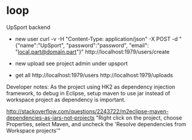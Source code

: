 # loop
UpSport backend

- new user
curl -v -H "Content-Type: application/json" -X POST -d "{\"name\":\"UpSport\", \"password\":\"password\", \"email\": \"local.part@domain.part\"}" http://localhost:1979/users/create

- new upload see project admin under upsport

- get all
http://localhost:1979/users
http://localhost:1979/uploads

Developer notes:
As the project using HK2 as dependency injection framework, to debug in Eclipse, setup maven to use jar instead of workspace project as dependency is important.

http://stackoverflow.com/questions/2243722/m2eclipse-maven-dependencies-as-jars-not-projects
"Right click on the project, choose Properties, select Maven, and uncheck the 'Resolve dependencies from Workspace projects'"